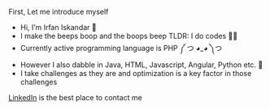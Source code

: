 First, Let me introduce myself

- Hi, I’m Irfan Iskandar 👋
- I make the beeps boop and the boops beep 
         TLDR: I do codes 👨‍💻
- Currently active programming language is PHP ༼ つ ◕_◕ ༽つ
- However I also dabble in Java, HTML, Javascript, Angular, Python etc. 🐍
- I take challenges as they are and optimization is a key factor in those challenges

<a href="https://www.linkedin.com/in/irfan-iskandar-omar-016722108/">LinkedIn</a> is the best place to contact me 
